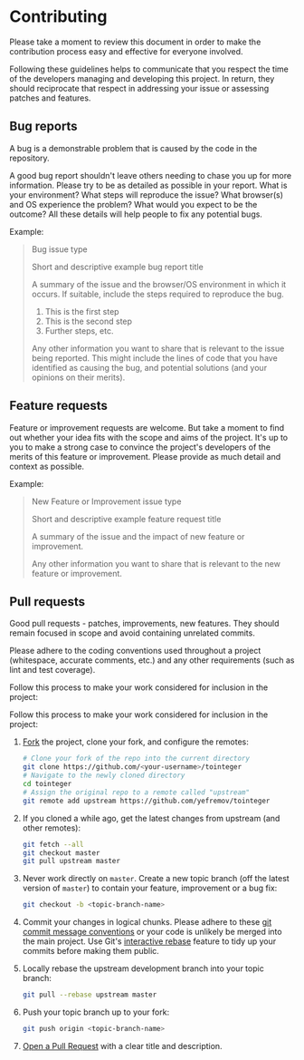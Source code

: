 # Contributing
Please take a moment to review this document in order to make the contribution
process easy and effective for everyone involved.

Following these guidelines helps to communicate that you respect the time of
the developers managing and developing this project. In return, they should
reciprocate that respect in addressing your issue or assessing patches and
features.

## Bug reports
A bug is a demonstrable problem that is caused by the code in the repository.

A good bug report shouldn't leave others needing to chase you up for more
information. Please try to be as detailed as possible in your report. What is
your environment? What steps will reproduce the issue? What browser(s) and OS
experience the problem? What would you expect to be the outcome? All these
details will help people to fix any potential bugs.

Example:

> Bug issue type
>
> Short and descriptive example bug report title
>
> A summary of the issue and the browser/OS environment in which it occurs. If
> suitable, include the steps required to reproduce the bug.
>
> 1. This is the first step
> 2. This is the second step
> 3. Further steps, etc.
>
> Any other information you want to share that is relevant to the issue being
> reported. This might include the lines of code that you have identified as
> causing the bug, and potential solutions (and your opinions on their
> merits).

## Feature requests
Feature or improvement requests are welcome. But take a moment to find out
whether your idea fits with the scope and aims of the project. It's up to you
to make a strong case to convince the project's developers of the merits of
this feature or improvement. Please provide as much detail and context as
possible.

Example:

> New Feature or Improvement issue type
>
> Short and descriptive example feature request title
>
> A summary of the issue and the impact of new feature or improvement.
>
> Any other information you want to share that is relevant to the new feature
> or improvement.


## Pull requests
Good pull requests - patches, improvements, new features. They should remain
focused in scope and avoid containing unrelated commits.

Please adhere to the coding conventions used throughout a project (whitespace,
accurate comments, etc.) and any other requirements (such as lint and test
coverage).

Follow this process to make your work considered for inclusion in the project:

Follow this process to make your work considered for inclusion in the project:

1. [Fork](http://help.github.com/fork-a-repo/) the project, clone your fork,
   and configure the remotes:

   ```bash
   # Clone your fork of the repo into the current directory
   git clone https://github.com/<your-username>/tointeger
   # Navigate to the newly cloned directory
   cd tointeger
   # Assign the original repo to a remote called "upstream"
   git remote add upstream https://github.com/yefremov/tointeger
   ```

2. If you cloned a while ago, get the latest changes from upstream (and other
   remotes):

   ```bash
   git fetch --all
   git checkout master
   git pull upstream master
   ```

3. Never work directly on `master`. Create a new topic branch (off the latest
   version of `master`) to contain your feature, improvement or a bug fix:

   ```bash
   git checkout -b <topic-branch-name>
   ```

4. Commit your changes in logical chunks. Please adhere to these [git commit
   message conventions](http://tbaggery.com/2008/04/19/a-note-about-git-commit-messages.html)
   or your code is unlikely be merged into the main project. Use Git's
   [interactive rebase](https://help.github.com/articles/interactive-rebase)
   feature to tidy up your commits before making them public.

5. Locally rebase the upstream development branch into your topic branch:

   ```bash
   git pull --rebase upstream master
   ```

6. Push your topic branch up to your fork:

   ```bash
   git push origin <topic-branch-name>
   ```

7. [Open a Pull Request](https://help.github.com/articles/using-pull-requests/)
   with a clear title and description.
